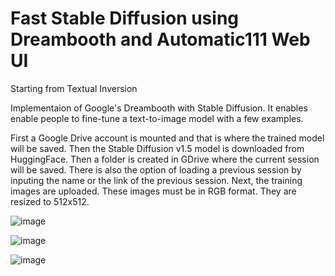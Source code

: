# Fast Stable Diffusion using Dreambooth and Automatic111 Web UI

Starting from Textual Inversion

Implementaion of Google's Dreambooth with Stable Diffusion. It enables enable people to fine-tune a text-to-image model with a few examples.

First a Google Drive account is mounted and that is where the trained model will be saved. Then the Stable Diffusion v1.5 model is downloaded from HuggingFace. Then a folder is created in GDrive where the current session will be saved. There is also the option of loading a previous session by inputing the name or the link of the previous session. Next, the training images are uploaded. These images must be in RGB format. They are resized to 512x512. 

![image](https://user-images.githubusercontent.com/98682258/217756419-e6956272-7ca2-4bf3-8372-2a46298c15df.png)


![image](https://user-images.githubusercontent.com/98682258/217757070-7e105258-1dbd-4082-9926-e9f7cf89ec82.png)


![image](https://user-images.githubusercontent.com/98682258/217756510-b01421bb-ff19-4457-b9e4-fc33ee15e336.png)
